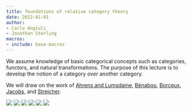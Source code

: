 ```yaml
---
title: foundations of relative category theory
date: 2022-01-01
author:
- Carlo Angiuli
- Jonathan Sterling
macros:
- include: base-macros
---
```


We assume knowledge of basic categorical concepts such as categories, functors, and natural transformations. The purpose of this lecture is to develop the notion of a category *over* another category.

We will draw on the work of [Ahrens and Lumsdaine](ahrens-lumsdaine-2019), [Bénabou](benabou-1985), [Borceux](borceux-hca-2), [Jacobs](jacobs-1999), and [Streicher](streicher-fcjb).

![](frct-000R)
![](frct-0008)
![](frct-0009)
![](frct-000E)
![](frct-000N)
![](frct-0012)
